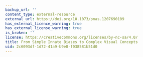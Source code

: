 ```yaml
---
backup_url: ''
content_type: external-resource
external_url: https://doi.org/10.1073/pnas.1207690109
has_external_licence_warning: true
has_external_license_warning: true
is_broken: ''
license: https://creativecommons.org/licenses/by-nc-sa/4.0/
title: From Simple Innate Biases to Complex Visual Concepts
uid: 2c6093df-1d72-41a9-b9e8-f038581b51d0
---
```

